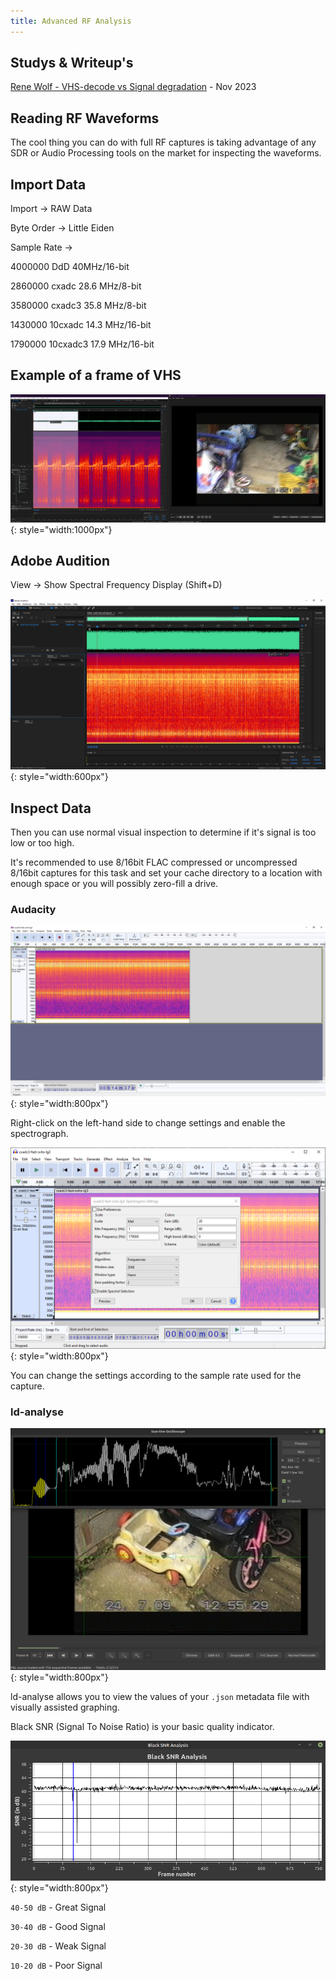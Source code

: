 ```yaml
---
title: Advanced RF Analysis
---
```


## Studys & Writeup's

[Rene Wolf - VHS-decode vs Signal degradation](https://gitlab.com/wolfre/vhs-decode-vs-signal-degradation/-/blob/main/README.md?ref_type=heads) - Nov 2023


## Reading RF Waveforms


The cool thing you can do with full RF captures is taking advantage of any SDR or Audio Processing tools on the market for inspecting the waveforms.


## Import Data


Import -> RAW Data

Byte Order -> Little Eiden

Sample Rate -> 

4000000 DdD  40MHz/16-bit

2860000 cxadc 28.6 MHz/8-bit

3580000 cxadc3 35.8 MHz/8-bit

1430000 10cxadc 14.3 MHz/16-bit

1790000 10cxadc3 17.9 MHz/16-bit


## Example of a frame of VHS


![](assets/images/RF-Analysis/VHS_SP_Wave_Form/Munday_Demo_Tape_3-equals-1-frame-waveform-cutting.png){: style="width:1000px"}



## Adobe Audition 


View -> Show Spectral Frequency Display (Shift+D)

![](assets/images/RF-Analysis/Adobe_Audition_Main_Window.png){: style="width:600px"}


## Inspect Data


Then you can use normal visual inspection to determine if it's signal is too low or too high.

It's recommended to use 8/16bit FLAC compressed or uncompressed 8/16bit captures for this task and set your cache directory to a location with enough space or you will possibly zero-fill a drive.

### Audacity


![](assets/images/RF-Analysis/Audacity_Main_Window.png){: style="width:800px"}

Right-click on the left-hand side to change settings and enable the spectrograph.

![](assets/images/RF-Analysis/Audacity_Spectogram_Settings.png){: style="width:800px"}

You can change the settings according to the sample rate used for the capture.


### ld-analyse


![](assets/images/Post-Processing/ld-analyse-line-ossiliscope-2022-11-30-08-27-47.png){: style="width:800px"}

ld-analyse allows you to view the values of your `.json` metadata file with visually assisted graphing.

Black SNR (Signal To Noise Ratio) is your basic quality indicator. 

![](assets/images/Post-Processing/LD-Analyse-Black-SNR-202-11-13-18-46-18.png){: style="width:800px"}

`40-50 dB` - Great Signal

`30-40 dB` - Good Signal

`20-30 dB` - Weak Signal

`10-20 dB` - Poor Signal 
